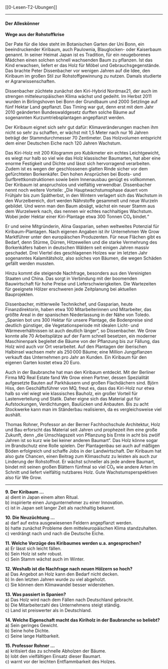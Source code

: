 [[0-Lesen-T2-Ubungen]]

---
#### Der Alleskönner  
**Wege aus der Rohstoffkrise**

Der Pate für die Idee steht im Botanischen Garten der Uni Bonn, ein beeindruckender Kiribaum, auch Paulownia, Blauglocken- oder Kaiserbaum genannt. In seiner Heimat Japan ist es Tradition, für ein neugeborenes Mädchen einen solchen schnell wachsenden Baum zu pflanzen. Ist das Kind erwachsen, liefert er das Holz für Möbel und Gebrauchsgegenstände. Das brachte Peter Dissenbacher vor wenigen Jahren auf die Idee, den Kiribaum im großen Stil zur Rohstoffgewinnung zu nutzen. Damals studierte er Agrarwissenschaften.

Dissenbacher züchtete zunächst den Kiri-Hybrid Nordmax21, der auch im strengen mitteleuropäischen Klima wächst und gedeiht. Im Herbst 2011 wurden in Birlingshoven bei Bonn der Grundbaum und 2000 Setzlinge auf fünf Hektar Land gepflanzt. Das Timing war gut, denn erst mit dem Jahr 2010 geänderten Bundeswaldgesetz durften solche Bäume auf sogenannten Kurzumtriebsplantagen angepflanzt werden.

Der Kiribaum eignet sich sehr gut dafür: Klimaveränderungen machen ihm nicht so sehr zu schaffen, er wächst mit 1,5 Meter nach nur 16 Jahren beträgt der Stammdurchmesser 70 Zentimeter. Das Holzvolumen entspricht dem einer Deutschen Eiche nach 120 Jahren Wachstum.

Das Kiri-Holz mit 200 Kilogramm pro Kubikmeter ein echtes Leichtgewicht, es wiegt nur halb so viel wie das Holz klassischer Baumarten, hat aber eine enorme Festigkeit und Dichte und lässt sich hervorragend verarbeiten. Zudem ist es wegen der geschlossenen glatten Rinde sicher vor dem gefürchteten Borkenkäfer. Den hohen Ansprüchen bei Boots- und Surfbrettkonstruktionen sowie beim Innenausbau genügt es vollkommen. Der Kiribaum ist anspruchslos und vielfältig verwendbar. Dissenbacher nennt noch weitere Vorteile: „Die Hauptwachstumsphase dauert vom Frühjahr bis zum Spätherbst, in den Wintern verlagert sich das Wachstum in den Wurzelbereich, dort werden Nährstoffe gesammelt und neue Wurzeln gebildet. Und wenn man den Baum absägt, wächst ein neuer Stamm aus dem Wurzelwerk nach, das nennen wir echtes nachhaltiges Wachstum. Wobei jeder Hektar einer Kiri-Plantage etwa 300 Tonnen CO₂ bindet.“

Er und seine Mitgründerin, Alina Gasparian, sehen weltweites Potenzial für Kiribaum-Plantagen. Nach eigenen Angaben ist ihr Unternehmen We Grow Marktführer unter den europäischen Produzenten. Für neue Flächen gibt es Bedarf, denn Stürme, Dürren, Hitzewellen und die starke Vermehrung des Borkenkäfers haben in deutschen Wäldern seit einigen Jahren massiv geschadet. Drei Viertel des geschlagenen Holzes war im letzten Jahr sogenanntes Kalamitätsholz, also solches von Bäumen, die wegen Schäden gefällt werden mussten.

Hinzu kommt die steigende Nachfrage, besonders aus den Vereinigten Staaten und China. Das sorgt in Verbindung mit der boomenden Bauwirtschaft für hohe Preise und Lieferschwierigkeiten. Die Wartezeiten für geeignete Hölzer erschweren jede Zeitplanung bei aktuellen Bauprojekten.

Dissenbacher, mittlerweile Technikchef, und Gasparian, heute Finanzdirektorin, haben etwa 100 Mitarbeiterinnen und Mitarbeiter, das größte Areal in der spanischen Niederlassung in der Nähe von Toledo. „Spanien bot uns 300 Hektar für unsere Plantage, die Bodenpreise sind deutlich günstiger, die Vegetationsperiode mit idealen Licht- und Wärmeverhältnissen ist auch deutlich länger“, so Dissenbacher. We Grow konnte alle 70 Arbeitsplätze auf der Farm schnell besetzen, ein moderner Maschinenpark begleitet die Bäume von der Pflanzung bis zur Fällung, das Holz wird auch vor Ort verarbeitet. Auf den Plantagen der iberischen Halbinsel wachsen mehr als 250 000 Bäume; eine Million Jungpflanzen verkauft das Unternehmen pro Jahr an Kunden. Ein Kiribaum für den eigenen Garten kostet etwa 20 Euro.

Auch in der Baubranche hat man den Kiribaum entdeckt. Mit der Berliner Firma MQ Real Estate fand We Grow einen Partner, dessen Spezialität aufgesetzte Bauten auf Parkhäusern und großen Flachdächern sind. Björn Hiss, den Geschäftsführer von MQ, freut es, dass das Kiri-Holz nur etwa halb so viel wiegt wie klassisches Bauholz, ein großer Vorteil für Lastenverteilung und Statik. Daher eigne sich das Material gut für Aufstockungen, Verdichtungen, Baulücken und Anbauten. Bis zu acht Stockwerke kann man im Ständerbau realisieren, da es vergleichsweise viel aushält.

Thomas Rohner, Professor an der Berner Fachhochschule Architektur, Holz und Bau erforscht das Material seit Jahren und prophezeit ihm eine große Zukunft, denn „die Umschlagszeit von Pflanzung bis Ernte in acht bis zwölf Jahren ist so kurz wie bei keiner anderen Baumart“. Das Holz könne sogar im Brandschutz eine Rolle spielen. Der Plantagenbau sei auch auf mäßigen Böden erfolgreich und schaffe Jobs in der Landwirtschaft. Der Kiribaum hat also gute Chancen, einen Beitrag zum Klimaschutz zu leisten als auch zur Linderung der Rohstoffnot. Er wächst schneller als jede andere Baumart, bindet mit seinen großen Blättern fünfmal so viel CO₂ wie andere Arten im Schnitt und liefert vielfältig nutzbares Holz. Gute Wachstumsperspektiven also für We Grow.

---


**9. Der Kiribaum …**  
a) dient in Japan einem alten Ritual.  
b) inspirierte einen Jungunternehmer zu einer Innovation.  
c) ist in Japan seit langer Zeit als nachhaltig bekannt.

**10. Die Neuzüchtung …**  
a) darf auf extra ausgewiesenen Feldern angepflanzt werden.  
b) hatte zunächst Probleme dem mitteleuropäischen Klima standzuhalten.  
c) verdrängt nach und nach die Deutsche Eiche.

**11. Welche Vorzüge des Kiribaumes werden u.a. angesprochen?**  
a) Er lässt sich leicht fällen.  
b) Sein Holz ist sehr robust.  
c) Sein Stamm wächst auch im Winter.

**12. Weshalb ist die Nachfrage nach neuen Hölzern so hoch?**  
a) Das Angebot an Holz kann den Bedarf nicht decken.  
b) In den letzten Jahren wurde zu viel abgeholzt.  
c) Sie können dem Klimawandel besser widerstehen.

**13. Was passiert in Spanien?**  
a) Das Holz wird nach dem Fällen nach Deutschland gebracht.  
b) Die Mitarbeiterzahl des Unternehmens steigt ständig.  
c) Land ist preiswerter als in Deutschland.

**14. Welche Eigenschaft macht das Kiriholz in der Baubranche so beliebt?**  
a) Sein geringes Gewicht.  
b) Seine hohe Dichte.  
c) Seine lange Haltbarkeit.

**15. Professor Rohner …**  
a) kritisiert das zu schnelle Abholzen der Bäume.  
b) lobt den vielfältigen Einsatz dieser Baumart.  
c) warnt vor der leichten Entflammbarkeit des Holzes.